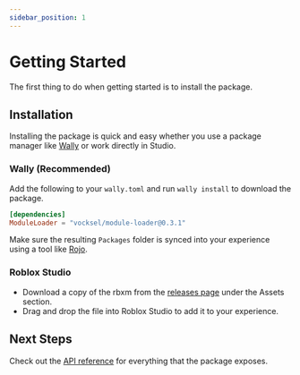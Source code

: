 ```yaml
---
sidebar_position: 1
---
```


# Getting Started

The first thing to do when getting started is to install the package.

## Installation

Installing the package is quick and easy whether you use a package manager like [Wally](https://github.com/UpliftGames/wally) or work directly in Studio.

### Wally (Recommended)

Add the following to your `wally.toml` and run `wally install` to download the package.

```toml
[dependencies]
ModuleLoader = "vocksel/module-loader@0.3.1"
```

Make sure the resulting `Packages` folder is synced into your experience using a tool like [Rojo](https://github.com/rojo-rbx/rojo/).

### Roblox Studio

* Download a copy of the rbxm from the [releases page](https://github.com/vocksel/module-loader/releases/latest) under the Assets section.
* Drag and drop the file into Roblox Studio to add it to your experience.

## Next Steps

Check out the [API reference](/api) for everything that the package exposes.